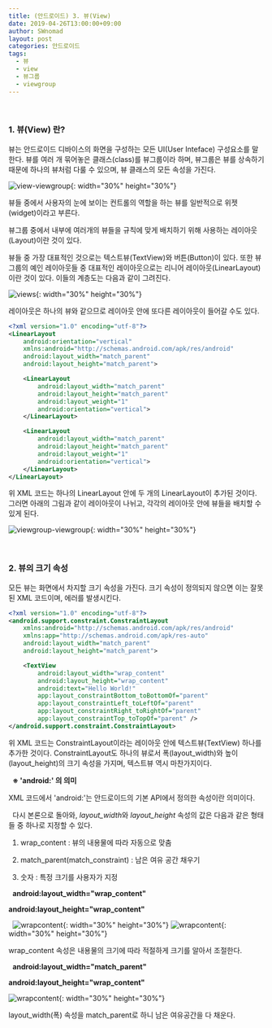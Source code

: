 ```yaml
---
title: (안드로이드) 3. 뷰(View)
date: 2019-04-26T13:00:00+09:00
author: SWnomad
layout: post
categories: 안드로이드
tags:
  - 뷰
  - view
  - 뷰그룹
  - viewgroup
---
```


&nbsp;
### 1. 뷰(View) 란?

뷰는 안드로이드 디바이스의 화면을 구성하는 모든 UI(User Inteface) 구성요소를 말한다. 뷰를 여러 개 묶어놓은 클래스(class)를 뷰그룹이라 하며, 뷰그룹은 뷰를 상속하기때문에 하나의 뷰처럼 다룰 수 있으며, 뷰 클래스의 모든 속성을 가진다.

![view-viewgroup](/images/android/3/view-viewgroup.png){: width="30%" height="30%"}

뷰들 중에서 사용자의 눈에 보이는 컨트롤의 역할을 하는 뷰를 일반적으로 위젯(widget)이라고 부른다.

뷰그룹 중에서 내부에 여러개의 뷰들을 규칙에 맞게 배치하기 위해 사용하는 레이아웃(Layout)이란 것이 있다.

뷰들 중 가장 대표적인 것으로는 텍스트뷰(TextView)와 버튼(Button)이 있다. 또한 뷰그룹의 예인 레이아웃들 중 대표적인 레이아웃으로는 리니어 레이아웃(LinearLayout)이란 것이 있다. 이들의 계층도는 다음과 같이 그려진다.

![views](/images/android/3/2.png){: width="30%" height="30%"}

레이아웃은 하나의 뷰와 같으므로 레이아웃 안에 또다른 레이아웃이 들어갈 수도 있다.

~~~ xml
<?xml version="1.0" encoding="utf-8"?>
<LinearLayout
    android:orientation="vertical"
    xmlns:android="http://schemas.android.com/apk/res/android"
    android:layout_width="match_parent"
    android:layout_height="match_parent">

    <LinearLayout
        android:layout_width="match_parent"
        android:layout_height="match_parent"
        android:layout_weight="1"
        android:orientation="vertical">
    </LinearLayout>

    <LinearLayout
        android:layout_width="match_parent"
        android:layout_height="match_parent"
        android:layout_weight="1"
        android:orientation="vertical">
    </LinearLayout>
</LinearLayout>
~~~

위 XML 코드는 하나의 LinearLayout 안에 두 개의 LinearLayout이 추가된 것이다. 그러면 아래의 그림과 같이 레이아웃이 나뉘고, 각각의 레이아웃 안에 뷰들을 배치할 수 있게 된다.

![viewgroup-viewgroup](/images/android/3/6.png){: width="30%" height="30%"}

&nbsp;
&nbsp;
### 2. 뷰의 크기 속성
모든 뷰는 화면에서 차지할 크기 속성을 가진다. 크기 속성이 정의되지 않으면 이는 잘못된 XML 코드이며, 에러를 발생시킨다.

~~~ xml
<?xml version="1.0" encoding="utf-8"?>
<android.support.constraint.ConstraintLayout
    xmlns:android="http://schemas.android.com/apk/res/android"
    xmlns:app="http://schemas.android.com/apk/res-auto"
    android:layout_width="match_parent"
    android:layout_height="match_parent">

    <TextView
        android:layout_width="wrap_content"
        android:layout_height="wrap_content"
        android:text="Hello World!"
        app:layout_constraintBottom_toBottomOf="parent"
        app:layout_constraintLeft_toLeftOf="parent"
        app:layout_constraintRight_toRightOf="parent"
        app:layout_constraintTop_toTopOf="parent" />
</android.support.constraint.ConstraintLayout>
~~~

위 XML 코드는 ConstraintLayout이라는 레이아웃 안에 텍스트뷰(TextView) 하나를 추가한 것이다. ConstraintLayout도 하나의 뷰로서 폭(layout_width)와 높이(layout_height)의 크기 속성을 가지며, 텍스트뷰 역시 마찬가지이다.

&nbsp;
**※ 'android:' 의 의미**

XML 코드에서 'android:'는 안드로이드의 기본 API에서 정의한 속성이란 의미이다.

&nbsp;
다시 본론으로 돌아와, *layout_width*와 *layout_height* 속성의 값은 다음과 같은 형태들 중 하나로 지정할 수 있다.

1. wrap_content : 뷰의 내용물에 따라 자동으로 맞춤

2. match_parent(match_constraint) : 남은 여유 공간 채우기

3. 숫자 : 특정 크기를 사용자가 지정

&nbsp;
**android:layout_width=\"wrap_content\"**

**android:layout_height=\"wrap_content\"**

&nbsp;
![wrapcontent](/images/android/3/3.png){: width="30%" height="30%"}
![wrapcontent](/images/android/3/4.png){: width="30%" height="30%"}

wrap_content 속성은 내용물의 크기에 따라 적절하게 크기를 알아서 조절한다.

&nbsp;
**android:layout_width="match_parent"**

**android:layout_height="wrap_content"**

![wrapcontent](/images/android/3/5.png){: width="30%" height="30%"}

layout_width(폭) 속성을 match_parent로 하니 남은 여유공간을 다 채운다.

&nbsp;
